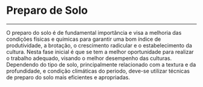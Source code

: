 # Preparo de Solo

---

O preparo do solo é de fundamental importância e visa a melhoria das condições físicas e químicas para garantir uma bom índice de produtividade, a brotação, o crescimento radicular e o estabelecimento da cultura. Nesta fase inicial é que se tem a melhor oportunidade para realizar o trabalho adequado, visando o melhor desempenho das culturas. Dependendo do tipo de solo, principalmente relacionado com a textura e da profundidade, e condição climáticas do periodo, deve-se utilizar técnicas de preparo do solo mais eficientes e apropriadas.


